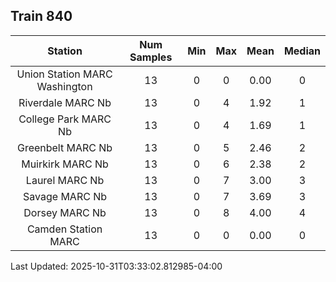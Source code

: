 ## Train 840

| Station | Num Samples | Min | Max | Mean | Median |
| :-----: | :---------: | :-: | :-: | :--: | :----: |
| Union Station MARC Washington | 13 | 0 | 0 | 0.00 | 0 |
| Riverdale MARC Nb | 13 | 0 | 4 | 1.92 | 1 |
| College Park MARC Nb | 13 | 0 | 4 | 1.69 | 1 |
| Greenbelt MARC Nb | 13 | 0 | 5 | 2.46 | 2 |
| Muirkirk MARC Nb | 13 | 0 | 6 | 2.38 | 2 |
| Laurel MARC Nb | 13 | 0 | 7 | 3.00 | 3 |
| Savage MARC Nb | 13 | 0 | 7 | 3.69 | 3 |
| Dorsey MARC Nb | 13 | 0 | 8 | 4.00 | 4 |
| Camden Station MARC | 13 | 0 | 0 | 0.00 | 0 |


Last Updated: 2025-10-31T03:33:02.812985-04:00